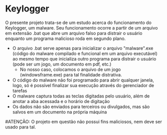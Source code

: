 # Keylogger
O presente projeto trata-se de um estudo acerca do funcionamento do Keylogger, um malware. Seu funcionamento ocorre a partir de um arquivo em extensão .bat que abre um arquivo 
falso para distrair o usuário enquanto um programa malicioso roda em segundo plano.

- O arquivo .bat serve apenas para inicializar o arquivo "malware".exe (código do malware compilado e funcional em um arquivo executável) ao mesmo tempo que 
inicializa outro programa para distrair o usuário (pode ser um jogo, um documento em pdf, etc.)
  - No nosso caso, colocamos o arquivo de um jogo (windowsframe.exe) para tal finalidade distrativa.
- O código do malware não foi programado para abrir qualquer janela, logo, só é possível finalizar sua execução através do gerenciador de tarefas
- O malware captura todas as teclas digitadas pelo usuário, além de anotar a aba acessada e o horário de digitação
- Os dados não são enviados para terceiros ou divulgados, mas são salvos em um documento na própria máquina

#ATENÇÃO: O projeto em questão não possui fins maliciosos, nem deve ser usado para tal. 
